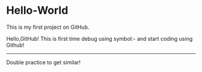 # Hello-World
This is my first project on GitHub.

Hello,GitHub!
This is first time debug using symbol:- and start coding using Github!

----------------------------------------------------------------------------
Double practice to get similar!
